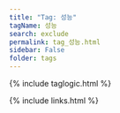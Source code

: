 ```yaml
---
title: "Tag: 성능"
tagName: 성능
search: exclude
permalink: tag_성능.html
sidebar: False
folder: tags
---
```

{% include taglogic.html %}

{% include links.html %}
